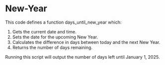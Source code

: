# New-Year
This code defines a function days_until_new_year which:

1. Gets the current date and time.
2. Sets the date for the upcoming New Year.
3. Calculates the difference in days between today and the next New Year.
4. Returns the number of days remaining.

Running this script will output the number of days left until January 1, 2025.
